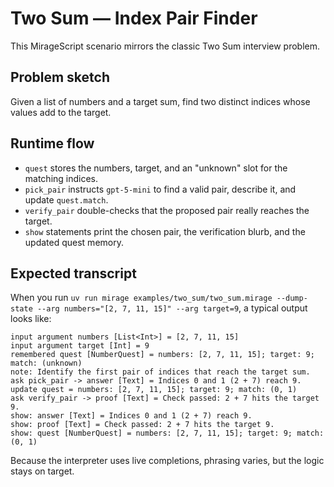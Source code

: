 # Two Sum — Index Pair Finder

This MirageScript scenario mirrors the classic Two Sum interview problem.

## Problem sketch
Given a list of numbers and a target sum, find two distinct indices whose values add to the target.

## Runtime flow
- `quest` stores the numbers, target, and an "unknown" slot for the matching indices.
- `pick_pair` instructs `gpt-5-mini` to find a valid pair, describe it, and update `quest.match`.
- `verify_pair` double-checks that the proposed pair really reaches the target.
- `show` statements print the chosen pair, the verification blurb, and the updated quest memory.

## Expected transcript
When you run `uv run mirage examples/two_sum/two_sum.mirage --dump-state --arg numbers="[2, 7, 11, 15]" --arg target=9`, a typical output looks like:
```
input argument numbers [List<Int>] = [2, 7, 11, 15]
input argument target [Int] = 9
remembered quest [NumberQuest] = numbers: [2, 7, 11, 15]; target: 9; match: (unknown)
note: Identify the first pair of indices that reach the target sum.
ask pick_pair -> answer [Text] = Indices 0 and 1 (2 + 7) reach 9.
update quest = numbers: [2, 7, 11, 15]; target: 9; match: (0, 1)
ask verify_pair -> proof [Text] = Check passed: 2 + 7 hits the target 9.
show: answer [Text] = Indices 0 and 1 (2 + 7) reach 9.
show: proof [Text] = Check passed: 2 + 7 hits the target 9.
show: quest [NumberQuest] = numbers: [2, 7, 11, 15]; target: 9; match: (0, 1)
```
Because the interpreter uses live completions, phrasing varies, but the logic stays on target.
